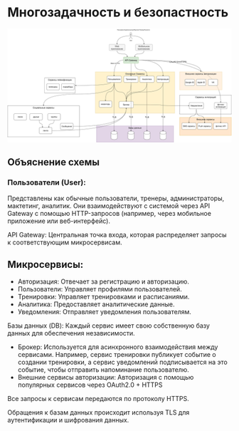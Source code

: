 # Многозадачность и безопастность

![diagrams](diagrams/concurency.jpg)

## Объяснение схемы
### Пользователи (User): 
Представлены как обычные пользователи, тренеры, администраторы, мактетинг, аналитик. Они взаимодействуют с системой через API Gateway с помощью HTTP-запросов (например, через мобильное приложение или веб-интерфейс).

API Gateway: Центральная точка входа, которая распределяет запросы к соответствующим микросервисам.

## Микросервисы:
* Авторизация: Отвечает за регистрацию и авторизацию.
* Пользователи: Управляет профилями пользователей.
* Тренировки: Управляет тренировками и расписаниями.
* Аналитика: Предоставляет аналитические данные.
* Уведомления: Отправляет уведомления пользователям.

Базы данных (DB): Каждый сервис имеет свою собственную базу данных для обеспечения независимости.
* Брокер: Используется для асинхронного взаимодействия между сервисами. Например, сервис тренировки публикует событие о создании тренировки, а сервис уведомлений подписывается на это событие, чтобы отправить напоминание пользователю.
* Внешние сервисы авторизации: Авторизация с помощью популярных сервисов через OAuth2.0 + HTTPS

Все запросы к сервисам передаются по протоколу HTTPS.

Обращения к базам данных происходит используя TLS для аутентификации и шифрования данных.